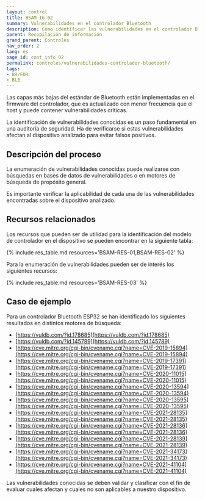 ```yaml
---
layout: control
title: BSAM-IG-02
summary: Vulnerabilidades en el controlador Bluetooth
description: Cómo identificar las vulnerabilidades en el controlador Bluetooth de tu dispositivo para garantizar su seguridad.
parent: Recopilación de información
grand_parent: Controles
nav_order: 2
lang: es
page_id: cont_info_02
permalink: controles/vulnerabilidades-controlador-bluetooth/
tags:
- BR/EDR
- BLE
---
```



Las capas más bajas del estándar de Bluetooth están implementadas en el firmware del controlador, que es actualizado con menor frecuencia que el host y puede contener vulnerabilidades críticas.

La identificación de vulnerabilidades conocidas es un paso fundamental en una auditoría de seguridad. Ha de verificarse si estas vulnerabilidades afectan al dispositivo analizado para evitar falsos positivos.

## Descripción del proceso

La enumeración de vulnerabilidades conocidas puede realizarse con búsquedas en bases de datos de vulnerabilidades o en motores de búsqueda de propósito general.

Es importante verificar la aplicabilidad de cada una de las vulnerabilidades encontradas sobre el dispositivo analizado.

## Recursos relacionados

Los recursos que pueden ser de utilidad para la identificación del modelo de controlador en el dispositivo se pueden encontrar en la siguiente tabla:

{% include res_table.md resources='BSAM-RES-01,BSAM-RES-02' %}

Para la enumeración de vulnerabilidades pueden ser de interés los siguientes recursos:

{% include res_table.md resources='BSAM-RES-03' %}

## Caso de ejemplo

Para un controlador Bluetooth ESP32 se han identificado los siguientes resultados en distintos motores de búsqueda:

* [https://vuldb.com/?id.178685](https://vuldb.com/?id.178685)
* [https://vuldb.com/?id.145789](https://vuldb.com/?id.145789)
* [https://cve.mitre.org/cgi-bin/cvename.cgi?name=CVE-2019-15894](https://cve.mitre.org/cgi-bin/cvename.cgi?name=CVE-2019-15894)
* [https://cve.mitre.org/cgi-bin/cvename.cgi?name=CVE-2019-17391](https://cve.mitre.org/cgi-bin/cvename.cgi?name=CVE-2019-17391)
* [https://cve.mitre.org/cgi-bin/cvename.cgi?name=CVE-2020-11015](https://cve.mitre.org/cgi-bin/cvename.cgi?name=CVE-2020-11015)
* [https://cve.mitre.org/cgi-bin/cvename.cgi?name=CVE-2020-13594](https://cve.mitre.org/cgi-bin/cvename.cgi?name=CVE-2020-13594)
* [https://cve.mitre.org/cgi-bin/cvename.cgi?name=CVE-2020-13595](https://cve.mitre.org/cgi-bin/cvename.cgi?name=CVE-2020-13595)
* [https://cve.mitre.org/cgi-bin/cvename.cgi?name=CVE-2021-28135](https://cve.mitre.org/cgi-bin/cvename.cgi?name=CVE-2021-28135)
* [https://cve.mitre.org/cgi-bin/cvename.cgi?name=CVE-2021-28136](https://cve.mitre.org/cgi-bin/cvename.cgi?name=CVE-2021-28136)
* [https://cve.mitre.org/cgi-bin/cvename.cgi?name=CVE-2021-28139](https://cve.mitre.org/cgi-bin/cvename.cgi?name=CVE-2021-28139)
* [https://cve.mitre.org/cgi-bin/cvename.cgi?name=CVE-2021-34173](https://cve.mitre.org/cgi-bin/cvename.cgi?name=CVE-2021-34173)
* [https://cve.mitre.org/cgi-bin/cvename.cgi?name=CVE-2021-41104](https://cve.mitre.org/cgi-bin/cvename.cgi?name=CVE-2021-41104)

Las vulnerabilidades conocidas se deben validar y clasificar con el fin de evaluar cuales afectan y cuales no son aplicables a nuestro dispositivo.
